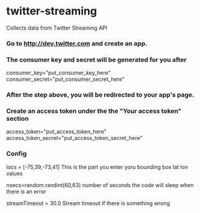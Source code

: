 # twitter-streaming
Collects data from Twitter Streaming API 


### Go to http://dev.twitter.com and create an app.
### The consumer key and secret will be generated for you after
consumer_key="put_consumer_key_here"
consumer_secret="put_consumer_secret_here"

### After the step above, you will be redirected to your app's page.
### Create an access token under the the "Your access token" section
access_token="put_access_token_here"
access_token_secret="put_access_token_secret_here"

### Config 
locs = [-75,39,-73,41]  This is the part you enter yoru bounding box lat lon values

nsecs=random.randint(60,63) number of seconds the code will sleep when there is an error

streamTimeout = 30.0  Stream timeout if there is something wrong
